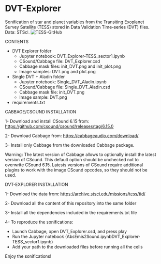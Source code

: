 # DVT-Explorer
Sonification of star and planet variables from the Transiting Exoplanet Survey Satellite (TESS) stored in Data Validation Time-series (DVT) files. Data: STScI.
![TESS-GitHub](https://github.com/AuditoryVO/DVT-Explorer/assets/144262864/f372a69e-33ba-4f69-944b-26b5a6ad530d)

CONTENTS

- DVT Explorer folder
  - Jupyter notebook: DVT_Explorer-TESS_sector1.ipynb
  - CSound/Cabbage file: DVT_Explorer.csd
  - Cabbage mask files: init_DVT.png and init_plot.png
  - Image samples: DVT.png and plot.png
- Single DVT + Aladin folder
  - Jupyter notebook: Single_DVT_Aladin.ipynb
  - CSound/Cabbage file: Single_DVT_Aladin.csd
  - Cabbage mask file: init_DVT.png
  - Image sample: DVT.png
- requirements.txt

CABBAGE/CSOUND INSTALLATION

1- Download and install CSound 6.15 from: https://github.com/csound/csound/releases/tag/6.15.0

2- Download Cabbage from: https://cabbageaudio.com/download/ 

3- Install only Cabbage from the downloaded Cabbage package.

   Warning: The latest version of Cabbage allows to optionally install the latest version of CSound. This default option should be unchecked not to overwrite CSound 6.15.
   Latests versions of CSound require additional plugins to work with the image CSound opcodes, so they should not be used.


DVT-EXPLORER INSTALLATION

1- Download the data from: https://archive.stsci.edu/missions/tess/tid/

2- Download all the content of this repository into the same folder

3- Install all the dependencies included in the requirements.txt file

4- To reproduce the sonifications:
   - Launch Cabbage, open DVT_Explorer.csd, and press play
   - Run the Jupyter notebook (AbsEmis2Sound.ipynbDVT_Explorer-TESS_sector1.ipynb)
   - Add your path to the downloaded files before running all the cells

Enjoy the sonifications!
